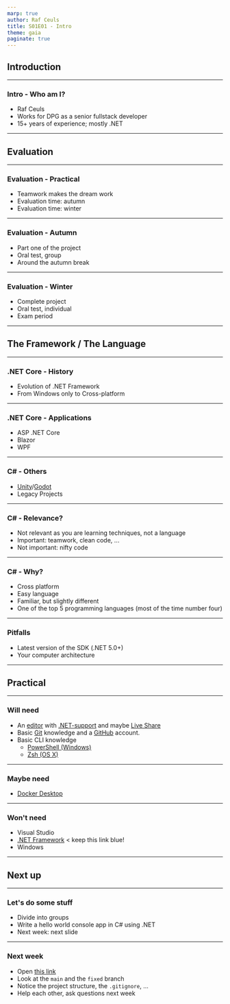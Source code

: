 ```yaml
---
marp: true
author: Raf Ceuls
title: S01E01 - Intro
theme: gaia
paginate: true
---
```


## Introduction

---

### Intro - Who am I?

* Raf Ceuls
* Works for DPG as a senior fullstack developer
* 15+ years of experience; mostly .NET

---

## Evaluation

---

### Evaluation - Practical

* Teamwork makes the dream work
* Evaluation time: autumn
* Evaluation time: winter

---

### Evaluation - Autumn

* Part one of the project
* Oral test, group
* Around the autumn break

---

### Evaluation - Winter

* Complete project
* Oral test, individual
* Exam period

---

## The Framework / The Language

---

### .NET Core - History

* Evolution of .NET Framework
* From Windows only to Cross-platform

---

### .NET Core - Applications

* ASP .NET Core
* Blazor
* WPF

---

### C# - Others

* [Unity](https://en.wikipedia.org/wiki/List_of_Unity_games)/[Godot](https://en.wikipedia.org/wiki/Godot_(game_engine)#Notable_games_made_with_Godot)
* Legacy Projects

---

### C# - Relevance?

* Not relevant as you are learning techniques, not a language
* Important: teamwork, clean code, ...
* Not important: nifty code

---

### C# - Why?

* Cross platform
* Easy language
* Familiar, but slightly different
* One of the top 5 programming languages (most of the time number four)

---

### Pitfalls

* Latest version of the SDK (.NET 5.0+)
* Your computer architecture

---

## Practical

---

### Will need

* An [editor](https://code.visualstudio.com/) with [.NET-support](https://code.visualstudio.com/docs/languages/dotnet) and maybe [Live Share](https://visualstudio.microsoft.com/services/live-share/)
* Basic [Git](https://git-scm.com/docs/user-manual) knowledge and a [GitHub](https://github.com/) account.
* Basic CLI knowledge
  * [PowerShell (Windows)](https://programminghistorian.org/en/lessons/intro-to-powershell)
  * [Zsh (OS X)](https://www.pluralsight.com/guides/beginner-linux-navigation-manual)

---

### Maybe need

* [Docker Desktop](https://www.docker.com/products/docker-desktop)

---

### Won't need

* Visual Studio
* [.NET Framework](https://dotnet.microsoft.com/download/dotnet-framework) < keep this link blue!
* Windows

---

## Next up

---

### Let's do some stuff

* Divide into groups
* Write a hello world console app in C# using .NET
* Next week: next slide

---

### Next week

* Open [this link](https://github.com/rceuls/imd-arch-calculator)
* Look at the `main` and the `fixed` branch
* Notice the project structure, the `.gitignore`, ...
* Help each other, ask questions next week
